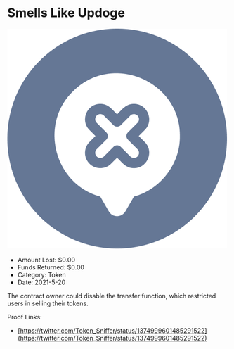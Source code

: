# Smells Like Updoge
![Smells Like Updoge](/rektimages/Smells-Like-Updoge.png)
- Amount Lost: $0.00
- Funds Returned: $0.00
- Category: Token
- Date: 2021-5-20

The contract owner could disable the transfer function, which restricted users in selling their tokens.


Proof Links:
- [https://twitter.com/Token_Sniffer/status/1374999601485291522](https://twitter.com/Token_Sniffer/status/1374999601485291522)


